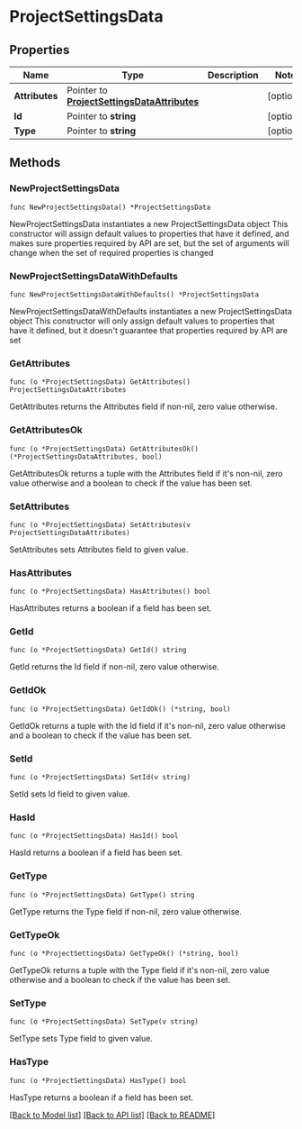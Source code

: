 # ProjectSettingsData

## Properties

Name | Type | Description | Notes
------------ | ------------- | ------------- | -------------
**Attributes** | Pointer to [**ProjectSettingsDataAttributes**](ProjectSettingsDataAttributes.md) |  | [optional] 
**Id** | Pointer to **string** |  | [optional] 
**Type** | Pointer to **string** |  | [optional] 

## Methods

### NewProjectSettingsData

`func NewProjectSettingsData() *ProjectSettingsData`

NewProjectSettingsData instantiates a new ProjectSettingsData object
This constructor will assign default values to properties that have it defined,
and makes sure properties required by API are set, but the set of arguments
will change when the set of required properties is changed

### NewProjectSettingsDataWithDefaults

`func NewProjectSettingsDataWithDefaults() *ProjectSettingsData`

NewProjectSettingsDataWithDefaults instantiates a new ProjectSettingsData object
This constructor will only assign default values to properties that have it defined,
but it doesn't guarantee that properties required by API are set

### GetAttributes

`func (o *ProjectSettingsData) GetAttributes() ProjectSettingsDataAttributes`

GetAttributes returns the Attributes field if non-nil, zero value otherwise.

### GetAttributesOk

`func (o *ProjectSettingsData) GetAttributesOk() (*ProjectSettingsDataAttributes, bool)`

GetAttributesOk returns a tuple with the Attributes field if it's non-nil, zero value otherwise
and a boolean to check if the value has been set.

### SetAttributes

`func (o *ProjectSettingsData) SetAttributes(v ProjectSettingsDataAttributes)`

SetAttributes sets Attributes field to given value.

### HasAttributes

`func (o *ProjectSettingsData) HasAttributes() bool`

HasAttributes returns a boolean if a field has been set.

### GetId

`func (o *ProjectSettingsData) GetId() string`

GetId returns the Id field if non-nil, zero value otherwise.

### GetIdOk

`func (o *ProjectSettingsData) GetIdOk() (*string, bool)`

GetIdOk returns a tuple with the Id field if it's non-nil, zero value otherwise
and a boolean to check if the value has been set.

### SetId

`func (o *ProjectSettingsData) SetId(v string)`

SetId sets Id field to given value.

### HasId

`func (o *ProjectSettingsData) HasId() bool`

HasId returns a boolean if a field has been set.

### GetType

`func (o *ProjectSettingsData) GetType() string`

GetType returns the Type field if non-nil, zero value otherwise.

### GetTypeOk

`func (o *ProjectSettingsData) GetTypeOk() (*string, bool)`

GetTypeOk returns a tuple with the Type field if it's non-nil, zero value otherwise
and a boolean to check if the value has been set.

### SetType

`func (o *ProjectSettingsData) SetType(v string)`

SetType sets Type field to given value.

### HasType

`func (o *ProjectSettingsData) HasType() bool`

HasType returns a boolean if a field has been set.


[[Back to Model list]](../README.md#documentation-for-models) [[Back to API list]](../README.md#documentation-for-api-endpoints) [[Back to README]](../README.md)


